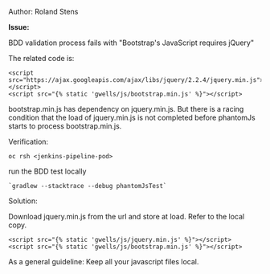 
Author: Roland Stens 

**Issue:**

BDD validation process fails with "Bootstrap's JavaScript requires jQuery"

The related code is:

```
<script src="https://ajax.googleapis.com/ajax/libs/jquery/2.2.4/jquery.min.js"></script>    
<script src="{% static 'gwells/js/bootstrap.min.js' %}"></script>
```

bootstrap.min.js has dependency on jquery.min.js. But there is a racing condition that the load of jquery.min.js is not completed before phantomJs starts to process bootstrap.min.js.

Verification:

```
oc rsh <jenkins-pipeline-pod>
```

run the BDD test locally 
```
`gradlew --stacktrace --debug phantomJsTest`
```
 
Solution:

Download jquery.min.js from the url and store at load. Refer to the local copy.

```
<script src="{% static 'gwells/js/jquery.min.js' %}"></script>
<script src="{% static 'gwells/js/bootstrap.min.js' %}"></script>
```

As a general guideline: Keep all your javascript files local.


